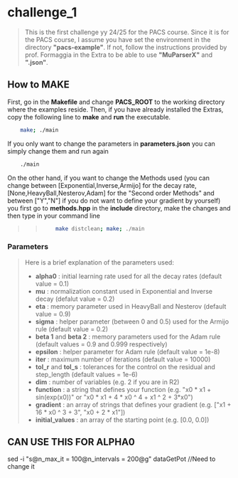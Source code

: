 # challenge_1

> This is the first challenge yy 24/25 for the PACS course. Since it is for the PACS course, I assume you have
> set the environment in the directory **"pacs-example"**. If not, follow the instructions provided by prof. 
> Formaggia in the Extra to be able to use **"MuParserX"** and **".json"**.

## How to **MAKE**

First, go in the **Makefile** and change **PACS_ROOT** to the working directory where the examples reside.
Then, if you have already installed the Extras, copy the following line to **make** and **run** the executable.
``` bash
    make; ./main
```
If you only want to change the parameters in **parameters.json** you can simply change them and run again
``` bash
    ./main
```
On the other hand, if you want to change the Methods used (you can change between [Exponential,Inverse,Armijo] for the decay rate, [None,HeavyBall,Nesterov,Adam] for the "Second order Methods" and between ["Y","N"] if you do not want to define your gradient by yourself) you first go to **methods.hpp** in the **include** directory, make the changes and then type in your command line
>> ``` bash
>>     make distclean; make; ./main
>> ```

### Parameters

> Here is a brief explanation of the parameters used:
> - **alpha0** : initial learning rate used for all the decay rates (default value = 0.1) 
> - **mu** : normalization constant used in Exponential and Inverse decay (defalut value = 0.2)
> - **eta** : memory parameter used in HeavyBall and Nesterov (default value = 0.9) 
> - **sigma** : helper parameter (between 0 and 0.5) used for the Armijo rule (default value = 0.2)
> - **beta 1** and **beta 2** : memory parameters used for the Adam rule (default values = 0.9 and 0.999 respectively)
> - **epsilon** : helper parameter for Adam rule (default value = 1e-8)
> - **iter** : maximum number of iterations (default value = 10000)
> - **tol_r** and **tol_s** : tolerances for the control on the residual and step_length (default values = 1e-6)
> - **dim** : number of variables (e.g. 2 if you are in R2)
> - **function** : a string that defines your function (e.g. "x0 * x1 + sin(exp(x0))" or "x0 * x1 + 4 * x0 ^ 4 + x1 ^ 2 + 3*x0")
> - **gradient** : an array of strings that defines your gradient (e.g. ["x1 + 16 * x0 ^ 3 + 3", "x0 + 2 * x1"])
> - **initial_values** : an array of the starting point (e.g. [0.0, 0.0]) 

## CAN USE THIS FOR ALPHA0

sed -i "s@n_max_it = 100@n_intervals = 200@g" dataGetPot //Need to change it